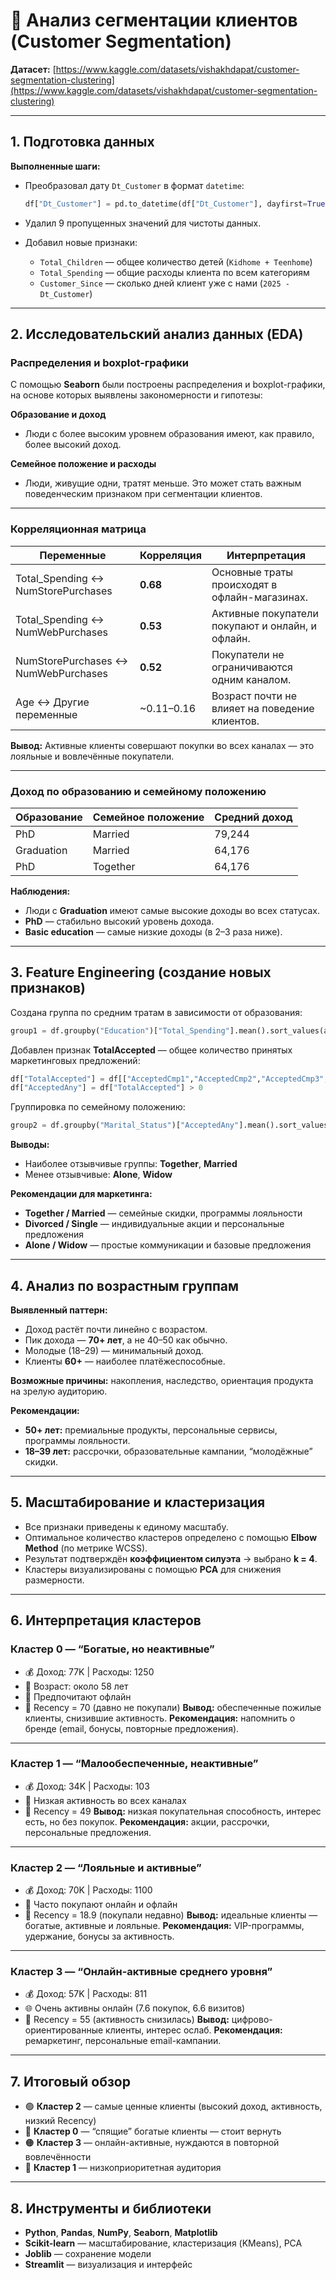 # 🧩 Анализ сегментации клиентов (Customer Segmentation)

**Датасет:** [https://www.kaggle.com/datasets/vishakhdapat/customer-segmentation-clustering](https://www.kaggle.com/datasets/vishakhdapat/customer-segmentation-clustering)

---

## 1. Подготовка данных

**Выполненные шаги:**

* Преобразовал дату `Dt_Customer` в формат `datetime`:

  ```python
  df["Dt_Customer"] = pd.to_datetime(df["Dt_Customer"], dayfirst=True)
  ```
* Удалил 9 пропущенных значений для чистоты данных.
* Добавил новые признаки:

  * `Total_Children` — общее количество детей (`Kidhome + Teenhome`)
  * `Total_Spending` — общие расходы клиента по всем категориям
  * `Customer_Since` — сколько дней клиент уже с нами (`2025 - Dt_Customer`)

---

## 2. Исследовательский анализ данных (EDA)

### Распределения и boxplot-графики

С помощью **Seaborn** были построены распределения и boxplot-графики, на основе которых выявлены закономерности и гипотезы:

**Образование и доход**

* Люди с более высоким уровнем образования имеют, как правило, более высокий доход.

**Семейное положение и расходы**

* Люди, живущие одни, тратят меньше.
  Это может стать важным поведенческим признаком при сегментации клиентов.

---

### Корреляционная матрица

| Переменные                          | Корреляция | Интерпретация                                    |
| ----------------------------------- | ---------- | ------------------------------------------------ |
| Total_Spending ↔ NumStorePurchases  | **0.68**   | Основные траты происходят в офлайн-магазинах.    |
| Total_Spending ↔ NumWebPurchases    | **0.53**   | Активные покупатели покупают и онлайн, и офлайн. |
| NumStorePurchases ↔ NumWebPurchases | **0.52**   | Покупатели не ограничиваются одним каналом.      |
| Age ↔ Другие переменные             | ~0.11–0.16 | Возраст почти не влияет на поведение клиентов.   |

**Вывод:**
Активные клиенты совершают покупки во всех каналах — это лояльные и вовлечённые покупатели.

---

### Доход по образованию и семейному положению

| Образование | Семейное положение | Средний доход |
| ----------- | ------------------ | ------------- |
| PhD         | Married            | 79,244        |
| Graduation  | Married            | 64,176        |
| PhD         | Together           | 64,176        |

**Наблюдения:**

* Люди с **Graduation** имеют самые высокие доходы во всех статусах.
* **PhD** — стабильно высокий уровень дохода.
* **Basic education** — самые низкие доходы (в 2–3 раза ниже).

---

## 3. Feature Engineering (создание новых признаков)

Создана группа по средним тратам в зависимости от образования:

```python
group1 = df.groupby("Education")["Total_Spending"].mean().sort_values(ascending=False)
```

Добавлен признак **TotalAccepted** — общее количество принятых маркетинговых предложений:

```python
df["TotalAccepted"] = df[["AcceptedCmp1","AcceptedCmp2","AcceptedCmp3","AcceptedCmp4","AcceptedCmp5","Response"]].sum(axis=1)
df["AcceptedAny"] = df["TotalAccepted"] > 0
```

Группировка по семейному положению:

```python
group2 = df.groupby("Marital_Status")["AcceptedAny"].mean().sort_values(ascending=False)
```

**Выводы:**

* Наиболее отзывчивые группы: **Together**, **Married**
* Менее отзывчивые: **Alone**, **Widow**

**Рекомендации для маркетинга:**

* **Together / Married** — семейные скидки, программы лояльности
* **Divorced / Single** — индивидуальные акции и персональные предложения
* **Alone / Widow** — простые коммуникации и базовые предложения

---

## 4. Анализ по возрастным группам

**Выявленный паттерн:**

* Доход растёт почти линейно с возрастом.
* Пик дохода — **70+ лет**, а не 40–50 как обычно.
* Молодые (18–29) — минимальный доход.
* Клиенты **60+** — наиболее платёжеспособные.

**Возможные причины:** накопления, наследство, ориентация продукта на зрелую аудиторию.

**Рекомендации:**

* **50+ лет:** премиальные продукты, персональные сервисы, программы лояльности.
* **18–39 лет:** рассрочки, образовательные кампании, “молодёжные” скидки.

---

## 5. Масштабирование и кластеризация

* Все признаки приведены к единому масштабу.
* Оптимальное количество кластеров определено с помощью **Elbow Method** (по метрике WCSS).
* Результат подтверждён **коэффициентом силуэта** → выбрано **k = 4**.
* Кластеры визуализированы с помощью **PCA** для снижения размерности.

---

## 6. Интерпретация кластеров

### Кластер 0 — “Богатые, но неактивные”

* 💰 Доход: 77K | Расходы: 1250
* 👴 Возраст: около 58 лет
* 🛒 Предпочитают офлайн
* 📅 Recency = 70 (давно не покупали)
  **Вывод:** обеспеченные пожилые клиенты, снизившие активность.
  **Рекомендация:** напомнить о бренде (email, бонусы, повторные предложения).

---

### Кластер 1 — “Малообеспеченные, неактивные”

* 💰 Доход: 34K | Расходы: 103
* 🛒 Низкая активность во всех каналах
* 📅 Recency = 49
  **Вывод:** низкая покупательная способность, интерес есть, но без покупок.
  **Рекомендация:** акции, рассрочки, персональные предложения.

---

### Кластер 2 — “Лояльные и активные”

* 💰 Доход: 70K | Расходы: 1100
* 🛒 Часто покупают онлайн и офлайн
* 📅 Recency = 18.9 (покупали недавно)
  **Вывод:** идеальные клиенты — богатые, активные и лояльные.
  **Рекомендация:** VIP-программы, удержание, бонусы за активность.

---

### Кластер 3 — “Онлайн-активные среднего уровня”

* 💰 Доход: 57K | Расходы: 811
* 🌐 Очень активны онлайн (7.6 покупок, 6.6 визитов)
* 📅 Recency = 55 (активность снизилась)
  **Вывод:** цифрово-ориентированные клиенты, интерес ослаб.
  **Рекомендация:** ремаркетинг, персональные email-кампании.

---

## 7. Итоговый обзор

* 🟢 **Кластер 2** — самые ценные клиенты (высокий доход, активность, низкий Recency)
* 🔵 **Кластер 0** — “спящие” богатые клиенты — стоит вернуть
* 🟠 **Кластер 3** — онлайн-активные, нуждаются в повторной вовлечённости
* 🔴 **Кластер 1** — низкоприоритетная аудитория

---

## 8. Инструменты и библиотеки

* **Python**, **Pandas**, **NumPy**, **Seaborn**, **Matplotlib**
* **Scikit-learn** — масштабирование, кластеризация (KMeans), PCA
* **Joblib** — сохранение модели
* **Streamlit** — визуализация и интерфейс
